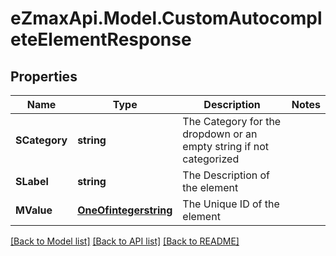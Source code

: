 
# eZmaxApi.Model.CustomAutocompleteElementResponse

## Properties

Name | Type | Description | Notes
------------ | ------------- | ------------- | -------------
**SCategory** | **string** | The Category for the dropdown or an empty string if not categorized | 
**SLabel** | **string** | The Description of the element | 
**MValue** | [**OneOfintegerstring**](OneOfintegerstring.md) | The Unique ID of the element | 

[[Back to Model list]](../README.md#documentation-for-models)
[[Back to API list]](../README.md#documentation-for-api-endpoints)
[[Back to README]](../README.md)

